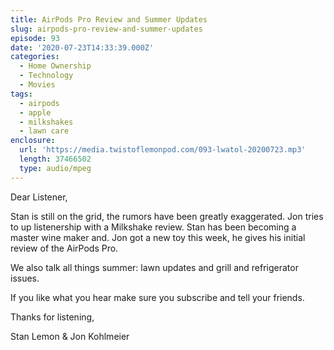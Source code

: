 ```yaml
---
title: AirPods Pro Review and Summer Updates
slug: airpods-pro-review-and-summer-updates
episode: 93
date: '2020-07-23T14:33:39.000Z'
categories:
  - Home Ownership
  - Technology
  - Movies
tags:
  - airpods
  - apple
  - milkshakes
  - lawn care
enclosure:
  url: 'https://media.twistoflemonpod.com/093-lwatol-20200723.mp3'
  length: 37466502
  type: audio/mpeg
---
```


Dear Listener,

Stan is still on the grid, the rumors have been greatly exaggerated. Jon tries to up listenership with a Milkshake review. Stan has been becoming a master wine maker and. Jon got a new toy this week, he gives his initial review of the AirPods Pro.

We also talk all things summer: lawn updates and grill and refrigerator issues.

If you like what you hear make sure you subscribe and tell your friends.

Thanks for listening,

Stan Lemon & Jon Kohlmeier

